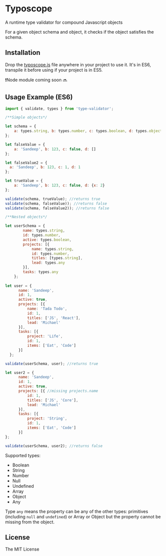 # Typoscope
A runtime type validator for compound Javascript objects

For a given object schema and object, it checks if the object satisfies the schema.

## Installation 

Drop the <a href="https://github.com/arjunu/type-validator/blob/master/src/typoscope.js">typoscope.js</a>
file anywhere in your project to use it. It's in ES6, transpile it before using if your project is in ES5. 

:exclamation:Node module coming soon :soon:

## Usage Example (ES6)

```javascript
import { validate, types } from 'type-validator';

/**Simple objects*/

let schema = {
    a: types.string, b: types.number, c: types.boolean, d: types.object
};

let falseValue = {
    a: 'Sandeep', b: 123, c: false, d: []
};

let falseValue2 = {
  a: 'Sandeep', b: 123, c: 1, d: 1
};

let trueValue = {
    a: 'Sandeep', b: 123, c: false, d: {x: 2}
};

validate(schema, trueValue); //returns true
validate(schema, falseValue)); //returns false
validate(schema, falseValue2)); //returns false

/**Nested objects*/

let userSchema = {
        name: types.string,
        id: types.number,
        active: types.boolean,
        projects: [{
            name: types.string,
            id: types.number,
            titles: [types.string],
            lead: types.any
        }],
        tasks: types.any
    };
    
let user = {
      name: 'Sandeep',
      id: 1,
      active: true,
      projects: [{
          name: 'Tada Todo',
          id: 1,
          titles: ['JS', 'React'],
          lead: 'Michael'
      }],
      tasks: [{
          project: 'Life',
          id: 1,
          items: ['Eat', 'Code']
      }]
  };

validate(userSchema, user); //returns true

let user2 = {
      name: 'Sandeep',
      id: 1,
      active: true,
      projects: [{ //missing projects.name
          id: 1,
          titles: ['JS', 'Core'],
          lead: 'Michael'
      }],
      tasks: [{
          project: 'String',
          id: 1,
          items: ['Eat', 'Code']
      }]
};

validate(userSchema, user2); //returns false
```

Supported types:

- Boolean
- String
- Number
- Null
- Undefined
- Array
- Object
- Any

Type `any` means the property can be any of the other types: primitives (including `null` and `undefined`) or Array or Object
but the property cannot be missing from the object.

## License

The MIT License
